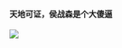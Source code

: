 #### **天地可证**，侯战森是个大傻逼

<img src="https://img2024.cnblogs.com/blog/3358182/202405/3358182-20240528232629437-1616844405.jpg">